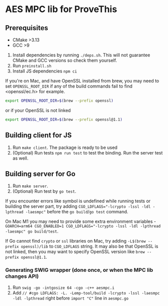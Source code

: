# AES MPC lib for ProveThis

## Prerequisites

- CMake >3.13
- GCC >9

1. Install dependencies by running `./deps.sh`. This will not guarantee CMake and GCC versions so check them yourself.
2. Run `preinstall.sh`
3. Install JS dependencies `npm ci`

If you're on Mac, and have OpenSSL installed from brew, you may need to set `OPENSSL_ROOT_DIR` if any of the build commands fail to find <openssl/ec.h> for example.

```sh
export OPENSSL_ROOT_DIR=$(brew --prefix openssl)
```

or if your OpenSSL is not linked

```sh
export OPENSSL_ROOT_DIR=$(brew --prefix openssl@1.1)
```

## Building client for JS

1. Run `make client`. The package is ready to be used
2. (Optional) Run tests `npm run test` to test the binding. Run the server test as well.

## Building server for Go

1. Run `make server`.
2. (Optional) Run test by `go test`.

If you encounter errors like symbol is undefined while running tests or building the server part,
try adding `CGO_LDFLAGS="-lcrypto -lssl -ldl -lpthread -laesmpc"` before the `go build`/`go test` command.

On Mac M1 you may need to provide some extra environment variables - `GOARCH=arm64 CGO_ENABLED=1 CGO_LDFLAGS="-lcrypto -lssl -ldl -lpthread -laesmpc" go build/test`.

If Go cannot find `crypto` or `ssl` libraries on Mac, try adding `-L$(brew --prefix openssl)/lib` to `CGO_LDFLAGS` string. It may also be that OpenSSL is not linked,
then you may want to specify OpenSSL version like `brew --prefix openssl@1.1`.

### Generating SWIG wrapper (done once, or when the MPC lib changes API)

1. Run `swig -go -intgosize 64 -cgo -c++ aesmpc.i`
2. Add `// #cgo LDFLAGS: -L. -Lemp-tool/build -lcrypto -lssl -laesmpc -ldl -lpthread` right before `import "C"` line in `aesmpc.go`

